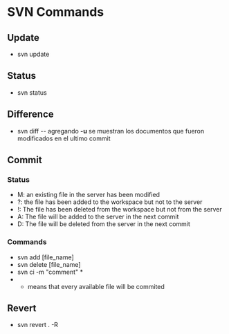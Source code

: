 # SVN Commands

## Update
- svn update

## Status
- svn status

## Difference
- svn diff
-- agregando **-u** se muestran los documentos que fueron modificados en el ultimo commit

## Commit
### Status
- M: an existing file in the server has been modified
- ?: the file has been added to the workspace but not to the server
- !: The file has been deleted from the workspace but not from the server
- A: The file will be added to the server in the next commit
- D: The file will be deleted from the server in the next commit

### Commands
- svn add [file_name]
- svn delete [file_name]
- svn ci -m "comment" *
 - *  means that every available file will be commited
 
## Revert
- svn revert . -R
